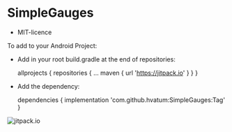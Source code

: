# SimpleGauges

* MIT-licence

To add to your Android Project:
* Add in your root build.gradle at the end of repositories:

    allprojects {
    repositories {
     ...
      maven { url 'https://jitpack.io' }
     }
    }

* Add the dependency:

    dependencies {
            implementation 'com.github.hvatum:SimpleGauges:Tag'
    }

![jitpack.io](https://jitpack.io/v/hvatum/SimpleGauges.svg)

